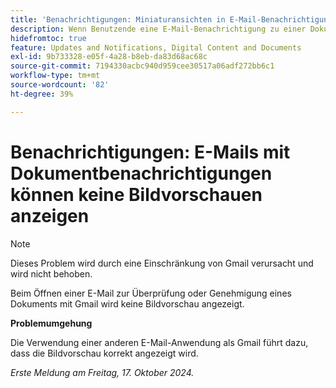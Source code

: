```yaml
---
title: 'Benachrichtigungen: Miniaturansichten in E-Mail-Benachrichtigungen sind nicht sichtbar'
description: Wenn Benutzende eine E-Mail-Benachrichtigung zu einer Dokumentgenehmigung anzeigen, wird die Miniaturansicht des Dokuments nicht in der E-Mail angezeigt.
hidefromtoc: true
feature: Updates and Notifications, Digital Content and Documents
exl-id: 9b733328-e05f-4a28-b8eb-da83d68ac68c
source-git-commit: 7194330acbc940d959cee30517a06adf272bb6c1
workflow-type: tm+mt
source-wordcount: '82'
ht-degree: 39%

---
```


# Benachrichtigungen: E-Mails mit Dokumentbenachrichtigungen können keine Bildvorschauen anzeigen

>[!NOTE]
>
>Dieses Problem wird durch eine Einschränkung von Gmail verursacht und wird nicht behoben.

Beim Öffnen einer E-Mail zur Überprüfung oder Genehmigung eines Dokuments mit Gmail wird keine Bildvorschau angezeigt.

**Problemumgehung**

Die Verwendung einer anderen E-Mail-Anwendung als Gmail führt dazu, dass die Bildvorschau korrekt angezeigt wird.

_Erste Meldung am Freitag, 17. Oktober 2024._
